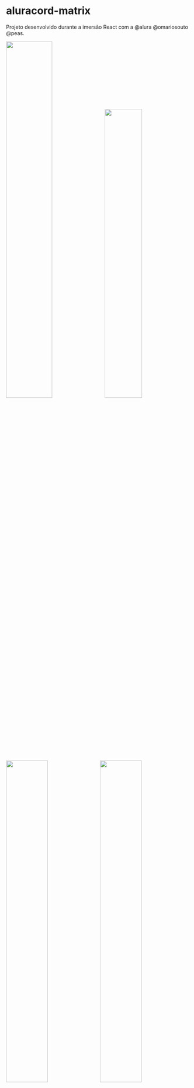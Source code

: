# aluracord-matrix
Projeto desenvolvido durante a imersão React com a @alura @omariosouto @peas.

<div>
  <img width="50%" src="./public/images/run-login-responsivity.gif" />
  <img width="2%" />
  <img width="45%" src="./public/images/run-login.gif" />
</div>

<br/>

<div>
  <img src="./public/images/run-chat-responsivity.gif" width="47.5%" />
  <img width="2%" />
  <img src="./public/images/run-send-message.gif" width="47.5%" />
</div>
